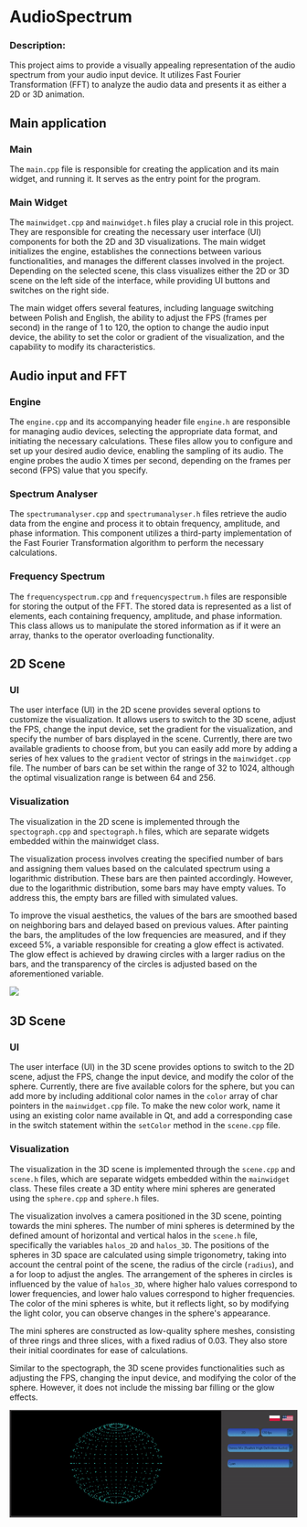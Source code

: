 # AudioSpectrum
### Description:
This project aims to provide a visually appealing representation of the audio spectrum from your audio input device.
It utilizes Fast Fourier Transformation (FFT) to analyze the audio data and presents it as either a 2D or 3D animation.

## Main application

### Main
The `main.cpp` file is responsible for creating the application and its main widget, and running it. It serves as the entry point for the program.

### Main Widget
The `mainwidget.cpp` and `mainwidget.h` files play a crucial role in this project. They are responsible for creating the necessary user interface (UI)
components for both the 2D and 3D visualizations. The main widget initializes the engine, establishes the connections between various functionalities,
and manages the different classes involved in the project. Depending on the selected scene, this class visualizes either the 2D or 3D scene on
the left side of the interface, while providing UI buttons and switches on the right side.

The main widget offers several features, including language switching between Polish and English, the ability to adjust the FPS (frames per second)
in the range of 1 to 120, the option to change the audio input device, the ability to set the color or gradient of the visualization,
and the capability to modify its characteristics.

## Audio input and FFT

### Engine
The `engine.cpp` and its accompanying header file `engine.h` are responsible for managing audio devices, selecting the appropriate data format,
and initiating the necessary calculations. These files allow you to configure and set up your desired audio device, enabling the sampling of
its audio. The engine probes the audio X times per second, depending on the frames per second (FPS) value that you specify.

### Spectrum Analyser
The `spectrumanalyser.cpp` and `spectrumanalyser.h` files retrieve the audio data from the engine and process it to obtain frequency, amplitude,
and phase information. This component utilizes a third-party implementation of the Fast Fourier Transformation algorithm to perform
the necessary calculations.

### Frequency Spectrum
The `frequencyspectrum.cpp` and `frequencyspectrum.h` files are responsible for storing the output of the FFT. The stored data is represented
as a list of elements, each containing frequency, amplitude, and phase information. This class allows us to manipulate the stored information
as if it were an array, thanks to the operator overloading functionality.

## 2D Scene

### UI
The user interface (UI) in the 2D scene provides several options to customize the visualization. It allows users to switch to the 3D scene,
adjust the FPS, change the input device, set the gradient for the visualization, and specify the number of bars displayed in the scene.
Currently, there are two available gradients to choose from, but you can easily add more by adding a series of hex values to the `gradient`
vector of strings in the `mainwidget.cpp` file. The number of bars can be set within the range of 32 to 1024, although the optimal
visualization range is between 64 and 256.

### Visualization
The visualization in the 2D scene is implemented through the `spectograph.cpp` and `spectograph.h` files, which are separate widgets
embedded within the mainwidget class.

The visualization process involves creating the specified number of bars and assigning them values based on the calculated spectrum using
a logarithmic distribution. These bars are then painted accordingly. However, due to the logarithmic distribution, some bars may have empty values.
To address this, the empty bars are filled with simulated values.

To improve the visual aesthetics, the values of the bars are smoothed based on neighboring bars and delayed based on previous values.
After painting the bars, the amplitudes of the low frequencies are measured, and if they exceed 5%, a variable responsible for creating a
glow effect is activated. The glow effect is achieved by drawing circles with a larger radius on the bars, and the transparency of the circles
is adjusted based on the aforementioned variable.

![](https://github.com/DefinitelyNotRandomNickname/AudioSpectrum/blob/main/images/2D_scene.gif)

## 3D Scene

### UI
The user interface (UI) in the 3D scene provides options to switch to the 2D scene, adjust the FPS, change the input device, and modify the color
of the sphere. Currently, there are five available colors for the sphere, but you can add more by including additional color names in the `color`
array of char pointers in the `mainwidget.cpp` file. To make the new color work, name it using an existing color name available in Qt, and add
a corresponding case in the switch statement within the `setColor` method in the `scene.cpp` file.

### Visualization
The visualization in the 3D scene is implemented through the `scene.cpp` and `scene.h` files, which are separate widgets embedded within the
`mainwidget` class. These files create a 3D entity where mini spheres are generated using the `sphere.cpp` and `sphere.h` files.

The visualization involves a camera positioned in the 3D scene, pointing towards the mini spheres. The number of mini spheres is determined
by the defined amount of horizontal and vertical halos in the `scene.h` file, specifically the variables `halos_2D` and `halos_3D`. The positions
of the spheres in 3D space are calculated using simple trigonometry, taking into account the central point of the scene, the radius of the circle (`radius`),
and a for loop to adjust the angles. The arrangement of the spheres in circles is influenced by the value of `halos_3D`, where higher halo values correspond
to lower frequencies, and lower halo values correspond to higher frequencies. The color of the mini spheres is white, but it reflects light, so by modifying
the light color, you can observe changes in the sphere's appearance.

The mini spheres are constructed as low-quality sphere meshes, consisting of three rings and three slices, with a fixed radius of 0.03.
They also store their initial coordinates for ease of calculations.

Similar to the spectograph, the 3D scene provides functionalities such as adjusting the FPS, changing the input device, and modifying the color of the sphere.
However, it does not include the missing bar filling or the glow effects.

![](https://github.com/DefinitelyNotRandomNickname/AudioSpectrum/blob/main/images/3D_scene.gif)